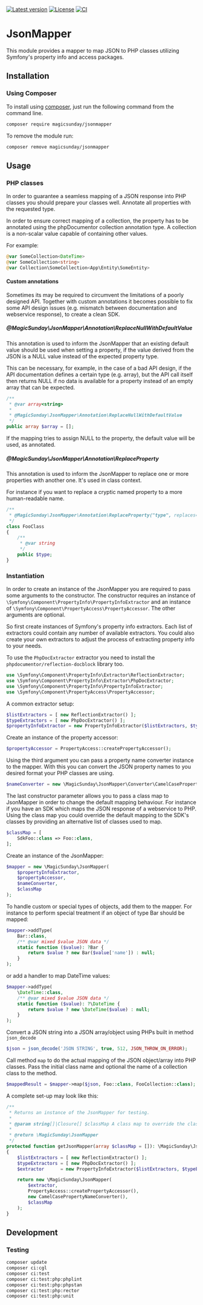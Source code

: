 [![Latest version](https://img.shields.io/github/v/release/magicsunday/jsonmapper?sort=semver)](https://github.com/magicsunday/jsonmapper/releases/latest)
[![License](https://img.shields.io/github/license/magicsunday/jsonmapper)](https://github.com/magicsunday/jsonmapper/blob/main/LICENSE)
[![CI](https://github.com/magicsunday/jsonmapper/actions/workflows/ci.yml/badge.svg)](https://github.com/magicsunday/jsonmapper/actions/workflows/ci.yml)

# JsonMapper
This module provides a mapper to map JSON to PHP classes utilizing Symfony's property info and access packages.

## Installation

### Using Composer
To install using [composer](https://getcomposer.org/), just run the following command from the command line.

```bash
composer require magicsunday/jsonmapper
```

To remove the module run:
```bash
composer remove magicsunday/jsonmapper
```


## Usage
### PHP classes
In order to guarantee a seamless mapping of a JSON response into PHP classes you should prepare your classes well.
Annotate all properties with the requested type.

In order to ensure correct mapping of a collection, the property has to be annotated using
the phpDocumentor collection annotation type. A collection is a non-scalar value capable of containing other
values.

For example:

```php
@var SomeCollection<DateTime>
@var SomeCollection<string>
@var Collection\SomeCollection<App\Entity\SomeEntity>
```


#### Custom annotations
Sometimes its may be required to circumvent the limitations of a poorly designed API. Together with custom
annotations it becomes possible to fix some API design issues (e.g. mismatch between documentation and webservice
response), to create a clean SDK.

##### @MagicSunday\JsonMapper\Annotation\ReplaceNullWithDefaultValue
This annotation is used to inform the JsonMapper that an existing default value should be used when
setting a property, if the value derived from the JSON is a NULL value instead of the expected property type.

This can be necessary, for example, in the case of a bad API design, if the API documentation defines a
certain type (e.g. array), but the API call itself then returns NULL if no data is available for a property
instead of an empty array that can be expected.

```php
/**
 * @var array<string>
 *
 * @MagicSunday\JsonMapper\Annotation\ReplaceNullWithDefaultValue
 */
public array $array = [];
```

If the mapping tries to assign NULL to the property, the default value will be used, as annotated.

##### @MagicSunday\JsonMapper\Annotation\ReplaceProperty
This annotation is used to inform the JsonMapper to replace one or more properties with another one. It's
used in class context.

For instance if you want to replace a cryptic named property to a more human-readable name.
```php
/**
 * @MagicSunday\JsonMapper\Annotation\ReplaceProperty("type", replaces="crypticTypeNameProperty")
 */
class FooClass
{
    /**
     * @var string
     */
    public $type;
}
```


### Instantiation

In order to create an instance of the JsonMapper you are required to pass some arguments to the constructor. The
constructor requires an instance of `\Symfony\Component\PropertyInfo\PropertyInfoExtractor` and an instance of
`\Symfony\Component\PropertyAccess\PropertyAccessor`. The other arguments are optional.

So first create instances of Symfony's property info extractors. Each list of extractors could contain any number of 
available extractors. You could also create your own extractors to adjust the process of extracting property info to 
your needs.

To use the `PhpDocExtractor` extractor you need to install the `phpdocumentor/reflection-docblock` library too.

```php
use \Symfony\Component\PropertyInfo\Extractor\ReflectionExtractor;
use \Symfony\Component\PropertyInfo\Extractor\PhpDocExtractor;
use \Symfony\Component\PropertyInfo\PropertyInfoExtractor;
use \Symfony\Component\PropertyAccess\PropertyAccessor;
```

A common extractor setup:
```php
$listExtractors = [ new ReflectionExtractor() ];
$typeExtractors = [ new PhpDocExtractor() ];
$propertyInfoExtractor = new PropertyInfoExtractor($listExtractors, $typeExtractors);
```

Create an instance of the property accessor:
```php
$propertyAccessor = PropertyAccess::createPropertyAccessor();
```

Using the third argument you can pass a property name converter instance to the mapper. With this you can convert 
the JSON property names to you desired format your PHP classes are using.
```php
$nameConverter = new \MagicSunday\JsonMapper\Converter\CamelCasePropertyNameConverter();
```

The last constructor parameter allows you to pass a class map to JsonMapper in order to change the default mapping 
behaviour. For instance if you have an SDK which maps the JSON response of a webservice to PHP. Using the class map you could override
the default mapping to the SDK's classes by providing an alternative list of classes used to map.
```php
$classMap = [
    SdkFoo::class => Foo::class,
];
```

Create an instance of the JsonMapper:
```php
$mapper = new \MagicSunday\JsonMapper(
    $propertyInfoExtractor,
    $propertyAccessor,
    $nameConverter,
    $classMap
);
```

To handle custom or special types of objects, add them to the mapper. For instance to perform
special treatment if an object of type Bar should be mapped:
```php
$mapper->addType(
    Bar::class,
    /** @var mixed $value JSON data */
    static function ($value): ?Bar {
        return $value ? new Bar($value['name']) : null;
    }
);
```

or add a handler to map DateTime values:
```php
$mapper->addType(
    \DateTime::class,
    /** @var mixed $value JSON data */
    static function ($value): ?\DateTime {
        return $value ? new \DateTime($value) : null;
    }
);
```

Convert a JSON string into a JSON array/object using PHPs built in method `json_decode`
```php
$json = json_decode('JSON STRING', true, 512, JSON_THROW_ON_ERROR);
```

Call method `map` to do the actual mapping of the JSON object/array into PHP classes. Pass the initial class name
and optional the name of a collection class to the method.
```php
$mappedResult = $mapper->map($json, Foo::class, FooCollection::class);
```

A complete set-up may look like this:

```php
/**
 * Returns an instance of the JsonMapper for testing.
 *
 * @param string[]|Closure[] $classMap A class map to override the class names
 *
 * @return \MagicSunday\JsonMapper
 */
protected function getJsonMapper(array $classMap = []): \MagicSunday\JsonMapper
{
    $listExtractors = [ new ReflectionExtractor() ];
    $typeExtractors = [ new PhpDocExtractor() ];
    $extractor      = new PropertyInfoExtractor($listExtractors, $typeExtractors);

    return new \MagicSunday\JsonMapper(
        $extractor,
        PropertyAccess::createPropertyAccessor(),
        new CamelCasePropertyNameConverter(),
        $classMap
    );
}
```

## Development

### Testing
```bash
composer update
composer ci:cgl
composer ci:test
composer ci:test:php:phplint
composer ci:test:php:phpstan
composer ci:test:php:rector
composer ci:test:php:unit
```
